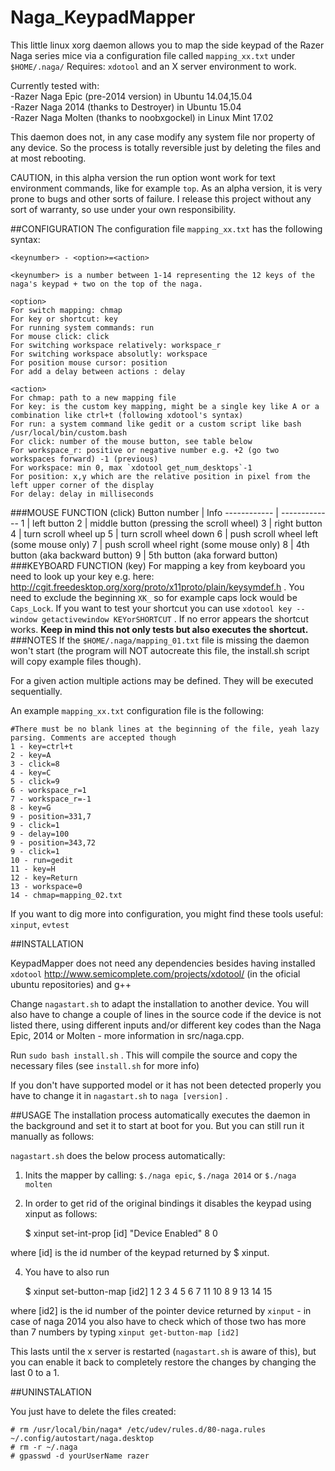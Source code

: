 # Naga_KeypadMapper
This little linux xorg daemon allows you to map the side keypad of the Razer Naga series mice via a configuration file called `mapping_xx.txt` under `$HOME/.naga/` 
Requires: `xdotool` and an X server environment to work.

Currently tested with:  
-Razer Naga Epic (pre-2014 version) in Ubuntu 14.04,15.04  
-Razer Naga 2014 (thanks to Destroyer) in Ubuntu 15.04  
-Razer Naga Molten (thanks to noobxgockel) in Linux Mint 17.02

This daemon does not, in any case modify any system file nor property of any device. So the process is totally reversible just by deleting the files and at most rebooting. 

CAUTION, in this alpha version the run option wont work for text environment commands, like for example `top`.
As an alpha version, it is very prone to bugs and other sorts of failure. I release this project without any sort of warranty, so use under your own responsibility.

##CONFIGURATION
The configuration file `mapping_xx.txt` has the following syntax:

    <keynumber> - <option>=<action>
    
    <keynumber> is a number between 1-14 representing the 12 keys of the naga's keypad + two on the top of the naga.

    <option>
    For switch mapping: chmap
    For key or shortcut: key
    For running system commands: run
    For mouse click: click 
    For switching workspace relatively: workspace_r
    For switching workspace absolutly: workspace
    For position mouse cursor: position
    For add a delay between actions : delay

    <action>
    For chmap: path to a new mapping file 
    For key: is the custom key mapping, might be a single key like A or a combination like ctrl+t (following xdotool's syntax)
    For run: a system command like gedit or a custom script like bash /usr/local/bin/custom.bash
    For click: number of the mouse button, see table below
    For workspace_r: positive or negative number e.g. +2 (go two workspaces forward) -1 (previous)
    For workspace: min 0, max `xdotool get_num_desktops`-1
    For position: x,y which are the relative position in pixel from the left upper corner of the display
    For delay: delay in milliseconds

###MOUSE FUNCTION (click)
Button number | Info
------------ | -------------
1 | left button
2 | middle button (pressing the scroll wheel)
3 | right button
4 | turn scroll wheel up
5 | turn scroll wheel down
6 | push scroll wheel left (some mouse only)
7 | push scroll wheel right (some mouse only)
8 | 4th button (aka backward button)
9 | 5th button (aka forward button)
###KEYBOARD FUNCTION (key)
For mapping a key from keyboard you need to look up your key e.g. here: http://cgit.freedesktop.org/xorg/proto/x11proto/plain/keysymdef.h . You need to exclude the beginning `XK_` so for example caps lock would be `Caps_Lock`. 
If you want to test your shortcut you can use `xdotool key --window getactivewindow KEYorSHORTCUT` . If no error appears the shortcut works. **Keep in mind this not only tests but also executes the shortcut.**
###NOTES
If the `$HOME/.naga/mapping_01.txt` file is missing the daemon won't start (the program will NOT autocreate this file, the install.sh script will copy example files though).

For a given action multiple actions may be defined. They will be executed sequentially.

An example `mapping_xx.txt` configuration file is the following:

    #There must be no blank lines at the beginning of the file, yeah lazy parsing. Comments are accepted though
    1 - key=ctrl+t
    2 - key=A
    3 - click=8
    4 - key=C
    5 - click=9
    6 - workspace_r=1
    7 - workspace_r=-1
    8 - key=G
    9 - position=331,7
    9 - click=1
    9 - delay=100
    9 - position=343,72
    9 - click=1
    10 - run=gedit
    11 - key=H
    12 - key=Return
    13 - workspace=0
    14 - chmap=mapping_02.txt


If you want to dig more into configuration, you might find these tools useful: `xinput`, `evtest`

##INSTALLATION

KeypadMapper does not need any dependencies besides having installed `xdotool` http://www.semicomplete.com/projects/xdotool/  (in the oficial ubuntu repositories) and g++

Change `nagastart.sh` to adapt the installation to another device. You will also have to change a couple of lines in the source code if the device is not listed there, using different inputs and/or different key codes than the Naga Epic, 2014 or Molten - more information in src/naga.cpp.

Run `sudo bash install.sh` .
This will compile the source and copy the necessary files (see `install.sh` for more info)

If you don't have supported model or it has not been detected properly you have to change it in `nagastart.sh` to `naga [version]` .
 

##USAGE
The installation process automatically executes the daemon in the background and set it to start at boot for you. But you can still run it manually as follows:

`nagastart.sh` does the below process automatically:

1) Inits the mapper by calling: `$./naga epic`, `$./naga 2014` or `$./naga molten`

2) In order to get rid of the original bindings it disables the keypad using xinput as follows:

    $ xinput set-int-prop [id] "Device Enabled" 8 0

where [id] is the id number of the keypad returned by $ xinput.

4) You have to also run 

    $ xinput set-button-map [id2] 1 2 3 4 5 6 7 11 10 8 9 13 14 15

where [id2] is the id number of the pointer device returned by `xinput` - in case of naga 2014 you also have to check which of those two has more than 7 numbers by typing `xinput get-button-map [id2]`

This lasts until the x server is restarted (`nagastart.sh` is aware of this), but you can enable it back to completely restore the changes by changing the last 0 to a 1.

##UNINSTALATION

You just have to delete the files created:

    # rm /usr/local/bin/naga* /etc/udev/rules.d/80-naga.rules ~/.config/autostart/naga.desktop
    # rm -r ~/.naga
    # gpasswd -d yourUserName razer
